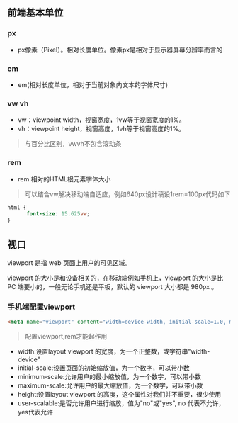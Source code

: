 ## 前端基本单位
### px
- px像素（Pixel）。相对长度单位。像素px是相对于显示器屏幕分辨率而言的
### em 
- em(相对长度单位，相对于当前对象内文本的字体尺寸)
### vw vh
-  vw：viewpoint width，视窗宽度，1vw等于视窗宽度的1%。
- vh：viewpoint height，视窗高度，1vh等于视窗高度的1%。
> 与百分比区别，vwvh不包含滚动条
### rem
- rem  相对的HTML根元素字体大小
> 可以结合vw解决移动端自适应，例如640px设计稿设1rem=100px代码如下

```css
html {
      font-size: 15.625vw;
}
```

## 视口

viewport 是指 web 页面上用户的可见区域。

viewport 的大小是和设备相关的，在移动端例如手机上，viewport 的大小是比 PC 端要小的，一般无论手机还是平板，默认的 viewport 大小都是 980px 。
### 手机端配置viewport

```html
<meta name="viewport" content="width=device-width, initial-scale=1.0, maximum-scale=1.0, user-scalable=0">
```
> 配置viewport,rem才能起作用
- width:设置layout viewport  的宽度，为一个正整数，或字符串"width-device"
- initial-scale:设置页面的初始缩放值，为一个数字，可以带小数
- minimum-scale:允许用户的最小缩放值，为一个数字，可以带小数
- maximum-scale:允许用户的最大缩放值，为一个数字，可以带小数
- height:设置layout viewport  的高度，这个属性对我们并不重要，很少使用
- user-scalable:是否允许用户进行缩放，值为"no"或"yes", no 代表不允许，yes代表允许